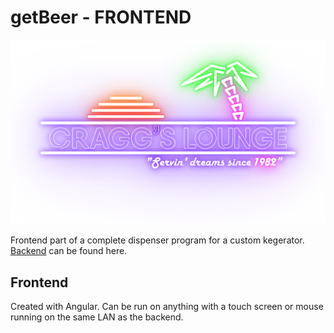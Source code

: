 # getBeer - FRONTEND

![Default neon sign logo](https://raw.githubusercontent.com/NeonSpork/ngGetBeer/main/src/assets/images/craggs_lounge.svg)

Frontend part of a complete dispenser program for a custom kegerator.
[Backend](https://github.com/NeonSpork/pioSensorBackend) can be found here.

## Frontend
Created with Angular. Can be run on anything with a touch screen or mouse running on the same LAN as the backend.
